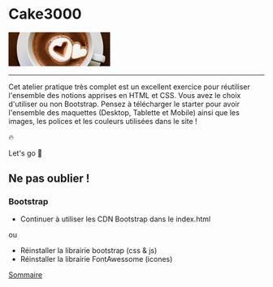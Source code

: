 # Cake3000

<img src="./img/carte/hot-drinks.png" title="Cake3000" alt="cake3000 project illustration" width="200"/>
<hr>

Cet atelier pratique très complet est un excellent exercice pour réutiliser l'ensemble des notions apprises en HTML et CSS.
Vous avez le choix d'utiliser ou non Bootstrap.
Pensez à télécharger le starter pour avoir l'ensemble des maquettes (Desktop, Tablette et Mobile) ainsi que les images, les polices et les couleurs utilisées dans le site !

🔥

Let's go 💫

## Ne pas oublier !
### Bootstrap
- Continuer à utiliser les CDN Bootstrap dans le index.html

ou

- Réinstaller la librairie bootstrap (css & js)
- Réinstaller la librairie FontAwessome (icones)

[Sommaire](../)
